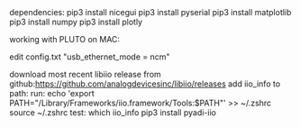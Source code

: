 <TODO>
dependencies:
pip3 install nicegui
pip3 install pyserial
pip3 install matplotlib
pip3 install numpy
pip3 install plotly

working with PLUTO
on MAC:

edit config.txt "usb_ethernet_mode = ncm"

download most recent libiio release from github:https://github.com/analogdevicesinc/libiio/releases
add iio_info to path:
    run:
        echo 'export PATH="/Library/Frameworks/iio.framework/Tools:$PATH"' >> ~/.zshrc
        source ~/.zshrc
    test:
        which iio_info
pip3 install pyadi-iio

